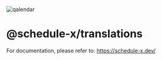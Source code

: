 ![qalendar](https://schedule-x.s3.eu-west-1.amazonaws.com/schedule-x-logo.png)

# @schedule-x/translations

For documentation, please refer to:
https://schedule-x.dev/
